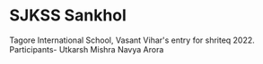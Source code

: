 # SJKSS Sankhol

Tagore International School, Vasant Vihar's entry for shriteq 2022.
Participants-
Utkarsh Mishra
Navya Arora
